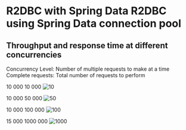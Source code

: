 # R2DBC with Spring Data R2DBC using Spring Data connection pool


## Throughput and response time at different concurrencies

Concurrency Level: Number of multiple requests to make at a time
Complete requests: Total number of requests to perform

10 000      10 000
![10](https://user-images.githubusercontent.com/49294268/163528964-3e3a3780-de2b-4740-8490-9e32bb3f02b2.PNG)


10 000      50 000
![50](https://user-images.githubusercontent.com/49294268/163529011-92f321f5-49ce-4311-bf7e-4ef6134cc16a.PNG)


10 000      100 000
![100](https://user-images.githubusercontent.com/49294268/163529056-aa0165ad-fc35-4929-ba27-26b28221c4a4.png)


15 000      1000 000
![1000](https://user-images.githubusercontent.com/49294268/163529096-bba30d51-aa6e-4b7d-bbb2-7ff3f31ce757.PNG)